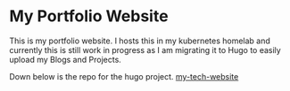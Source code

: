 # My Portfolio Website
This is my portfolio website. I hosts this in my kubernetes homelab and currently this is still work in progress as I am migrating it to Hugo to easily upload my Blogs and Projects.

Down below is the repo for the hugo project.
[my-tech-website](https://github.com/blanktorious/my-tech-website)
